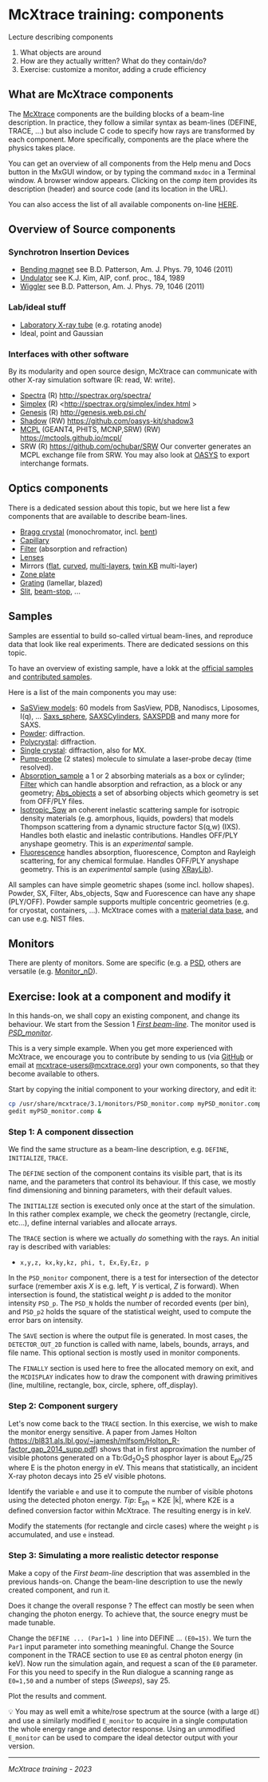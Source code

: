 # McXtrace training: components

Lecture describing components
1. What objects are around
2. How are they actually written? What do they contain/do?
3. Exercise: customize a monitor, adding a crude efficiency

## What are McXtrace components

The [McXtrace](http://www.mcxtrace.org) components are the building blocks of a beam-line description. In practice, they follow a similar syntax as beam-lines (DEFINE, TRACE, ...) but also include C code to specify how rays are transformed by each component. More specifically, components are the place where the physics takes place.

You can get an overview of all components from the Help menu and Docs button in the MxGUI window, or by typing the command `mxdoc` in a Terminal window. A browser window appears. Clicking on the *comp* item provides its description (header) and source code (and its location in the URL).

You can also access the list of all available components on-line [HERE](http://www.mcxtrace.org/download/components/3.1/).

## Overview of Source components

### Synchrotron Insertion Devices
- [Bending magnet](http://www.mcxtrace.org/download/components/3.1/sources/Bending_magnet.html)  see B.D. Patterson, Am. J. Phys. 79, 1046 (2011)
- [Undulator](http://www.mcxtrace.org/download/components/3.1/sources/Undulator.html) see K.J. Kim, AIP, conf. proc., 184, 1989
- [Wiggler](http://www.mcxtrace.org/download/components/3.1/sources/Wiggler.html) see B.D. Patterson, Am. J. Phys. 79, 1046 (2011)

### Lab/ideal stuff
- [Laboratory X-ray tube](http://www.mcxtrace.org/download/components/3.1/sources/Source_lab.html)  (e.g. rotating anode)
- Ideal, point and Gaussian

### Interfaces with other software

By its modularity and open source design, McXtrace can communicate with other X-ray simulation software (R: read, W: write).

- [Spectra](http://www.mcxtrace.org/download/components/3.1/sources/Source_spectra.html) (R) <http://spectrax.org/spectra/>
- [Simplex](http://www.mcxtrace.org/download/components/3.1/sources/Source_simplex.html) (R) <http://spectrax.org/simplex/index.html >
- [Genesis](http://www.mcxtrace.org/download/components/3.1/sources/Source_genesis13.html) (R) <http://genesis.web.psi.ch/>
- [Shadow](http://www.mcxtrace.org/download/components/3.1/misc/Shadow_input.html) (RW) <https://github.com/oasys-kit/shadow3>
- [MCPL](http://www.mcxtrace.org/download/components/3.1/misc/MCPL_input.html) (GEANT4, PHITS, MCNP,SRW) (RW) <https://mctools.github.io/mcpl/>
- SRW (R) <https://github.com/ochubar/SRW> Our converter generates an MCPL exchange file from SRW. You may also look at [OASYS](https://www.aps.anl.gov/Science/Scientific-Software/OASYS) to export interchange formats.

## Optics components

There is a dedicated session about this topic, but we here list a few components that are available to describe beam-lines.

- [Bragg crystal](http://www.mcxtrace.org/download/components/3.1/optics/Bragg_crystal.html) (monochromator, incl. [bent](http://www.mcxtrace.org/download/components/3.1/optics/Bragg_crystal_bent.html))
- [Capillary](http://www.mcxtrace.org/download/components/3.1/optics/Capillary.html)
- [Filter](http://www.mcxtrace.org/download/components/3.1/optics/Filter.html) (absorption and refraction)
- [Lenses](http://www.mcxtrace.org/download/components/3.1/optics/Lens_simple.html)
- Mirrors ([flat](http://www.mcxtrace.org/download/components/3.1/optics/Mirror.html), [curved](http://www.mcxtrace.org/download/components/3.1/optics/Mirror_curved.html), [multi-layers](http://www.mcxtrace.org/download/components/3.1/optics/Multilayer_elliptic.html), [twin KB](http://www.mcxtrace.org/download/components/3.1/optics/TwinKB_ML.html)  multi-layer)
- [Zone plate](http://www.mcxtrace.org/download/components/3.1/optics/ZonePlate.html)
- [Grating](http://www.mcxtrace.org/download/components/3.1/contrib/Reflective_grating.html) (lamellar, blazed)
- [Slit](http://www.mcxtrace.org/download/components/3.1/optics/Slit.html), [beam-stop](http://www.mcxtrace.org/download/components/3.1/optics/Beamstop.html), ...

## Samples

Samples are essential to build so-called virtual beam-lines, and reproduce data that look like real experiments. There are dedicated sessions on this topic.

To have an overview of existing sample, have a lokk at the [official samples](http://www.mcxtrace.org/download/components/3.1/#samples) and [contributed samples](http://www.mcxtrace.org/download/components/3.1/#contrib).

Here is a list of the main components you may use:

- [SaSView models](http://www.mcxtrace.org/download/components/3.1/samples/SasView_model.html): 60 models from SasView, PDB, Nanodiscs, Liposomes, I(q), ... [Saxs_sphere](http://www.mcxtrace.org/download/components/3.1/samples/Saxs_spheres.html), [SAXSCylinders](http://mcxtrace.org/download/components/3.1/contrib/SAXSCylinders.html), [SAXSPDB](http://mcxtrace.org/download/components/3.1/contrib/SAXSPDB.html) and many more for SAXS.
- [Powder](http://www.mcxtrace.org/download/components/3.1/samples/PowderN.html): diffraction.
- [Polycrystal](http://www.mcxtrace.org/download/components/3.1/samples/Polycrystal.html): diffraction.
- [Single crystal](http://www.mcxtrace.org/download/components/3.1/samples/Single_crystal.html): diffraction, also for MX.
- [Pump-probe](http://www.mcxtrace.org/download/components/3.1/samples/Molecule_2state.html) (2 states) molecule to simulate a laser-probe decay (time resolved).
- [Absorption_sample](http://www.mcxtrace.org/download/components/3.1/samples/Absorption_sample.html) a 1 or 2 absorbing materials as a box or cylinder; [Filter](http://www.mcxtrace.org/download/components/3.1/optics/Filter.html) which can handle absorption and refraction, as a block or any geometry; [Abs_objects](http://www.mcxtrace.org/download/components/3.1/samples/Abs_objects.html) a set of absorbing objects which geometry is set from OFF/PLY files.
- [Isotropic_Sqw](https://mcxtrace.org/download/components/3.1/samples/Isotropic_Sqw.html) an coherent inelastic scattering sample for isotropic density materials (e.g. amorphous, liquids, powders) that models Thompson scattering from a dynamic structure factor S(q,w) (IXS). Handles both elastic and inelastic contributions. Handles OFF/PLY anyshape geometry. This is an *experimental* sample.
- [Fluorescence](https://github.com/McStasMcXtrace/McCode/blob/mccode-3/mcxtrace-comps/samples/Fluorescence.comp) handles absorption, fluorescence, Compton and Rayleigh scattering, for any chemical formulae. Handles OFF/PLY anyshape geometry. This is an *experimental* sample (using [XRayLib](https://github.com/tschoonj/xraylib/wiki)).

All samples can have simple geometric shapes (some incl. hollow shapes).
Powder, SX, Filter, Abs_objects, Sqw and Fuorescence can have any shape (PLY/OFF).
Powder sample supports multiple concentric geometries (e.g. for cryostat, containers, ...).
McXtrace comes with a [material data base](http://www.mcxtrace.org/download/components/3.1/data), and can use e.g. NIST files.

## Monitors

There are plenty of monitors. Some are specific (e.g. a [PSD](http://www.mcxtrace.org/download/components/3.1/monitors/PSD_monitor.html), others are versatile (e.g. [Monitor_nD](http://www.mcxtrace.org/download/components/3.1/monitors/Monitor_nD.html)).

## Exercise: look at a component and modify it

In this hands-on, we shall copy an existing component, and change its behaviour. We start from the Session 1 *[First beam-line](../2_1st_Beamline)*. The monitor used is *[PSD_monitor](http://www.mcxtrace.org/download/components/3.1/monitors/PSD_monitor.html)*. 

This is a very simple example. When you get more experienced with McXtrace, we encourage you to contribute by sending to us (via [GitHub](https://github.com/McStasMcXtrace/McCode) or email at mcxtrace-users@mcxtrace.org) your own components, so that they become available to others.

Start by copying the initial component to your working directory, and edit it:
```bash
cp /usr/share/mcxtrace/3.1/monitors/PSD_monitor.comp myPSD_monitor.comp
gedit myPSD_monitor.comp &
```

### Step 1: A component dissection

We find the same structure as a beam-line description, e.g. `DEFINE`, `INITIALIZE`, `TRACE`.

The `DEFINE` section of the component contains its visible part, that is its name, and the parameters that control its behaviour. If this case, we mostly find dimensioning and binning parameters, with their default values.

The `INITIALIZE` section is executed only once at the start of the simulation. In this rather complex example, we check the geometry (rectangle, circle, etc...), define internal variables and allocate arrays.

The `TRACE` section is where we actually *do* something with the rays. An initial ray is described with variables:
- `x,y,z, kx,ky,kz, phi, t, Ex,Ey,Ez, p`

In the `PSD_monitor` component, there is a test for intersection of the detector surface (remember axis *X* is e.g. left, *Y* is vertical, *Z* is forward). When intersection is found, the statistical weight *p* is added to the monitor intensity `PSD_p`. The `PSD_N` holds the number of recorded events (per bin), and `PSD_p2` holds the square of the statistical weight, used to compute the error bars on intensity.

The `SAVE` section is where the output file is generated. In most cases, the `DETECTOR_OUT_2D` function is called with name, labels, bounds, arrays, and file name. This optional section is mostly used in monitor components.

The `FINALLY` section is used here to free the allocated memory on exit, and the `MCDISPLAY` indicates how to draw the component with drawing primitives (line, multiline, rectangle, box, circle, sphere, off_display).

### Step 2: Component surgery

Let's now come back to the `TRACE` section. In this exercise, we wish to make the monitor energy sensitive. A paper from James Holton (https://bl831.als.lbl.gov/~jamesh/mlfsom/Holton_R-factor_gap_2014_supp.pdf)  shows that in first approximation the number of visible photons generated on a Tb:Gd<sub>2</sub>O<sub>2</sub>S phosphor layer is about E<sub>ph</sub>/25 where E is the photon energy in eV. This means that statistically, an incident X-ray photon decays into 25 eV visible photons.

Identify the variable `e` and use it to compute the number of visible photons using the detected photon energy. *Tip*: E<sub>ph</sub> = K2E |k|, where K2E is a defined conversion factor within McXtrace. The resulting energy is in keV.

Modify the statements (for rectangle and circle cases) where the weight `p` is accumulated, and use `e` instead.

### Step 3: Simulating a more realistic detector response

Make a copy of the *First beam-line* description that was assembled in the previous hands-on. Change the beam-line description to use the newly created component, and run it.

Does it change the overall response ? The effect can mostly be seen when changing the photon energy. To achieve that, the source enegry must be made tunable. 

Change the `DEFINE ... (Par1=1 )` line into DEFINE ... `(E0=15)`. We turn the `Par1` input parameter into something meaningful. Change the Source component in the TRACE section to use `E0` as central photon energy (in keV). Now run the simulation again, and request a scan of the `E0` parameter. For this you need to specify in the Run dialogue a scanning range as `E0=1,50` and a number of steps (_Sweeps_), say 25.

Plot the results and comment.

:bulb: You may as well emit a white/rose spectrum at the source (with a large `dE`) and use a similarly modified `E_monitor` to acquire in a single computation the whole energy range and detector response. Using an unmodified `E_monitor` can be used to compare the ideal detector output with your version.

---
*McXtrace training - 2023*

